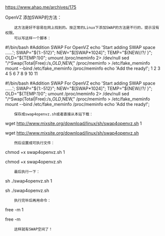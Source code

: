 https://www.ahao.me/archives/175

OpenVZ 添加SWAP的方法：
 
        这方法是好不容易在网上找到的。按正常的Linux下添加SWAP的方法是不行的，提示没有权限。
        可以写这样一个脚本：
#!/bin/bash
#Addition SWAP For OpenVZ
echo 'Start adding SWAP space ......';
SWAP="${1:-512}";
NEW="$[SWAP*1024]";
TEMP="${NEW//?/ }";
OLD="${TEMP:1}0";
umount /proc/meminfo 2> /dev/null
sed "/^Swap\(Total\|Free\):/s,$OLD,$NEW," /proc/meminfo > /etc/fake_meminfo
mount --bind /etc/fake_meminfo /proc/meminfo
echo 'Add the ready!';
1
2
3
4
5
6
7
8
9
10
11
	
#!/bin/bash
#Addition SWAP For OpenVZ
echo 'Start adding SWAP space ......';
SWAP="${1:-512}";
NEW="$[SWAP*1024]";
TEMP="${NEW//?/ }";
OLD="${TEMP:1}0";
umount /proc/meminfo 2> /dev/null
sed "/^Swap\(Total\|Free\):/s,$OLD,$NEW," /proc/meminfo > /etc/fake_meminfo
mount --bind /etc/fake_meminfo /proc/meminfo
echo 'Add the ready!';

        保存成swap4openvz.sh或者直接从本站下载：
wget http://www.mixsite.org/download/linux/sh/swap4openvz.sh
1
	
wget http://www.mixsite.org/download/linux/sh/swap4openvz.sh

        然后设置成可执行文件：
chmod +x swap4openvz.sh
1
	
chmod +x swap4openvz.sh

        最后执行一下：
sh ./swap4openvz.sh
1
	
sh ./swap4openvz.sh

 
        执行完毕后再用命令：
free -m
1
	
free -m

        这样就有SWAP空间了！